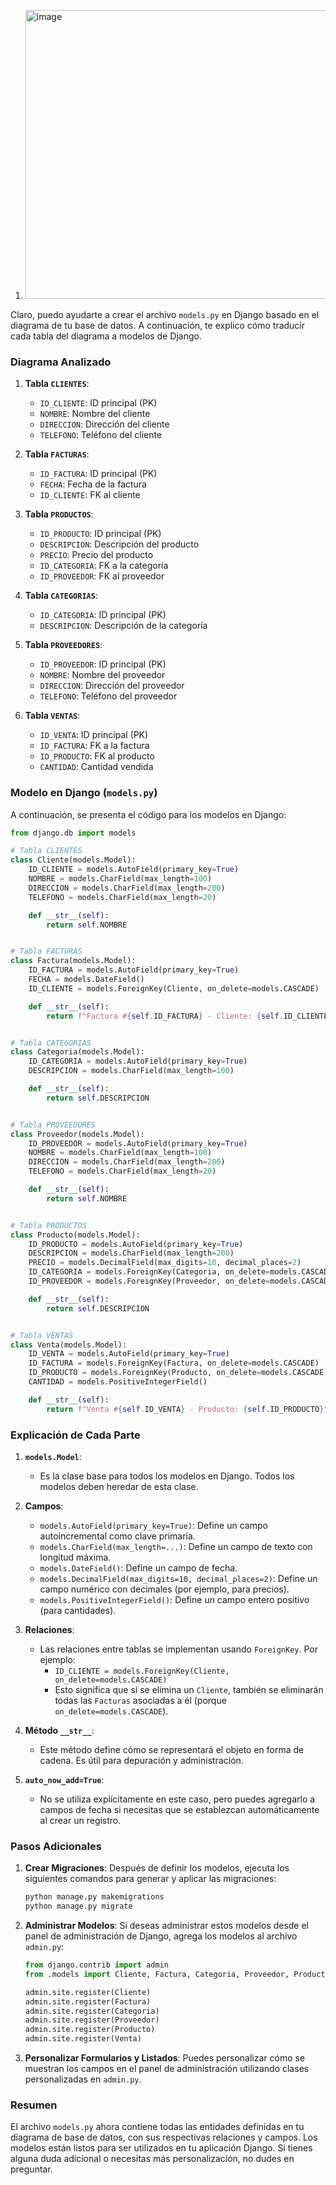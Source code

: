 1. <img width="982" height="462" alt="image" src="https://github.com/user-attachments/assets/79938fee-4629-41d7-bb74-ae1926ff0483" />
Claro, puedo ayudarte a crear el archivo `models.py` en Django basado en el diagrama de tu base de datos. A continuación, te explico cómo traducir cada tabla del diagrama a modelos de Django.

### Diagrama Analizado
1. **Tabla `CLIENTES`**:
   - `ID_CLIENTE`: ID principal (PK)
   - `NOMBRE`: Nombre del cliente
   - `DIRECCION`: Dirección del cliente
   - `TELEFONO`: Teléfono del cliente

2. **Tabla `FACTURAS`**:
   - `ID_FACTURA`: ID principal (PK)
   - `FECHA`: Fecha de la factura
   - `ID_CLIENTE`: FK al cliente

3. **Tabla `PRODUCTOS`**:
   - `ID_PRODUCTO`: ID principal (PK)
   - `DESCRIPCION`: Descripción del producto
   - `PRECIO`: Precio del producto
   - `ID_CATEGORIA`: FK a la categoría
   - `ID_PROVEEDOR`: FK al proveedor

4. **Tabla `CATEGORIAS`**:
   - `ID_CATEGORIA`: ID principal (PK)
   - `DESCRIPCION`: Descripción de la categoría

5. **Tabla `PROVEEDORES`**:
   - `ID_PROVEEDOR`: ID principal (PK)
   - `NOMBRE`: Nombre del proveedor
   - `DIRECCION`: Dirección del proveedor
   - `TELEFONO`: Teléfono del proveedor

6. **Tabla `VENTAS`**:
   - `ID_VENTA`: ID principal (PK)
   - `ID_FACTURA`: FK a la factura
   - `ID_PRODUCTO`: FK al producto
   - `CANTIDAD`: Cantidad vendida

### Modelo en Django (`models.py`)
A continuación, se presenta el código para los modelos en Django:

```python
from django.db import models

# Tabla CLIENTES
class Cliente(models.Model):
    ID_CLIENTE = models.AutoField(primary_key=True)
    NOMBRE = models.CharField(max_length=100)
    DIRECCION = models.CharField(max_length=200)
    TELEFONO = models.CharField(max_length=20)

    def __str__(self):
        return self.NOMBRE


# Tabla FACTURAS
class Factura(models.Model):
    ID_FACTURA = models.AutoField(primary_key=True)
    FECHA = models.DateField()
    ID_CLIENTE = models.ForeignKey(Cliente, on_delete=models.CASCADE)

    def __str__(self):
        return f"Factura #{self.ID_FACTURA} - Cliente: {self.ID_CLIENTE}"


# Tabla CATEGORIAS
class Categoria(models.Model):
    ID_CATEGORIA = models.AutoField(primary_key=True)
    DESCRIPCION = models.CharField(max_length=100)

    def __str__(self):
        return self.DESCRIPCION


# Tabla PROVEEDORES
class Proveedor(models.Model):
    ID_PROVEEDOR = models.AutoField(primary_key=True)
    NOMBRE = models.CharField(max_length=100)
    DIRECCION = models.CharField(max_length=200)
    TELEFONO = models.CharField(max_length=20)

    def __str__(self):
        return self.NOMBRE


# Tabla PRODUCTOS
class Producto(models.Model):
    ID_PRODUCTO = models.AutoField(primary_key=True)
    DESCRIPCION = models.CharField(max_length=200)
    PRECIO = models.DecimalField(max_digits=10, decimal_places=2)
    ID_CATEGORIA = models.ForeignKey(Categoria, on_delete=models.CASCADE)
    ID_PROVEEDOR = models.ForeignKey(Proveedor, on_delete=models.CASCADE)

    def __str__(self):
        return self.DESCRIPCION


# Tabla VENTAS
class Venta(models.Model):
    ID_VENTA = models.AutoField(primary_key=True)
    ID_FACTURA = models.ForeignKey(Factura, on_delete=models.CASCADE)
    ID_PRODUCTO = models.ForeignKey(Producto, on_delete=models.CASCADE)
    CANTIDAD = models.PositiveIntegerField()

    def __str__(self):
        return f"Venta #{self.ID_VENTA} - Producto: {self.ID_PRODUCTO}"
```

### Explicación de Cada Parte
1. **`models.Model`**:
   - Es la clase base para todos los modelos en Django. Todos los modelos deben heredar de esta clase.

2. **Campos**:
   - `models.AutoField(primary_key=True)`: Define un campo autoincremental como clave primaria.
   - `models.CharField(max_length=...)`: Define un campo de texto con longitud máxima.
   - `models.DateField()`: Define un campo de fecha.
   - `models.DecimalField(max_digits=10, decimal_places=2)`: Define un campo numérico con decimales (por ejemplo, para precios).
   - `models.PositiveIntegerField()`: Define un campo entero positivo (para cantidades).

3. **Relaciones**:
   - Las relaciones entre tablas se implementan usando `ForeignKey`. Por ejemplo:
     - `ID_CLIENTE = models.ForeignKey(Cliente, on_delete=models.CASCADE)`
     - Esto significa que si se elimina un `Cliente`, también se eliminarán todas las `Facturas` asociadas a él (porque `on_delete=models.CASCADE`).

4. **Método `__str__`**:
   - Este método define cómo se representará el objeto en forma de cadena. Es útil para depuración y administración.

5. **`auto_now_add=True`**:
   - No se utiliza explícitamente en este caso, pero puedes agregarlo a campos de fecha si necesitas que se establezcan automáticamente al crear un registro.

### Pasos Adicionales
1. **Crear Migraciones**:
   Después de definir los modelos, ejecuta los siguientes comandos para generar y aplicar las migraciones:
   ```bash
   python manage.py makemigrations
   python manage.py migrate
   ```

2. **Administrar Modelos**:
   Si deseas administrar estos modelos desde el panel de administración de Django, agrega los modelos al archivo `admin.py`:
   ```python
   from django.contrib import admin
   from .models import Cliente, Factura, Categoria, Proveedor, Producto, Venta

   admin.site.register(Cliente)
   admin.site.register(Factura)
   admin.site.register(Categoria)
   admin.site.register(Proveedor)
   admin.site.register(Producto)
   admin.site.register(Venta)
   ```

3. **Personalizar Formularios y Listados**:
   Puedes personalizar cómo se muestran los campos en el panel de administración utilizando clases personalizadas en `admin.py`.

### Resumen
El archivo `models.py` ahora contiene todas las entidades definidas en tu diagrama de base de datos, con sus respectivas relaciones y campos. Los modelos están listos para ser utilizados en tu aplicación Django. Si tienes alguna duda adicional o necesitas más personalización, no dudes en preguntar.
